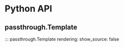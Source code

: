 # Python API

## passthrough.Template
::: passthrough.Template
    rendering:
        show_source: false